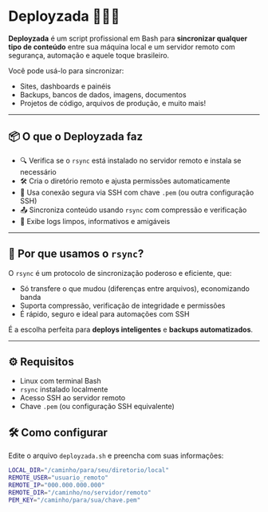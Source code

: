 # Deployzada 🚀🇧🇷

**Deployzada** é um script profissional em Bash para **sincronizar qualquer tipo de conteúdo** entre sua máquina local e um servidor remoto com segurança, automação e aquele toque brasileiro.

Você pode usá-lo para sincronizar:
- Sites, dashboards e painéis
- Backups, bancos de dados, imagens, documentos
- Projetos de código, arquivos de produção, e muito mais!

---

## 📦 O que o Deployzada faz

- 🔍 Verifica se o `rsync` está instalado no servidor remoto e instala se necessário
- 🛠️ Cria o diretório remoto e ajusta permissões automaticamente
- 🔐 Usa conexão segura via SSH com chave `.pem` (ou outra configuração SSH)
- 📤 Sincroniza conteúdo usando `rsync` com compressão e verificação
- 📜 Exibe logs limpos, informativos e amigáveis

---

## 🚀 Por que usamos o `rsync`?

O `rsync` é um protocolo de sincronização poderoso e eficiente, que:

- Só transfere o que mudou (diferenças entre arquivos), economizando banda
- Suporta compressão, verificação de integridade e permissões
- É rápido, seguro e ideal para automações com SSH

É a escolha perfeita para **deploys inteligentes** e **backups automatizados**.

---

## ⚙️ Requisitos

- Linux com terminal Bash
- `rsync` instalado localmente
- Acesso SSH ao servidor remoto
- Chave `.pem` (ou configuração SSH equivalente)



## 🛠️ Como configurar

Edite o arquivo `deployzada.sh` e preencha com suas informações:

```bash
LOCAL_DIR="/caminho/para/seu/diretorio/local"
REMOTE_USER="usuario_remoto"
REMOTE_IP="000.000.000.000"
REMOTE_DIR="/caminho/no/servidor/remoto"
PEM_KEY="/caminho/para/sua/chave.pem"
